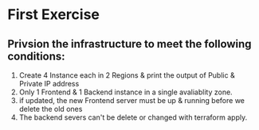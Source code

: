 # First Exercise

## Privsion the infrastructure to meet the following conditions:

 1. Create 4 Instance each in 2 Regions & print the output of Public & Private IP address
 2. Only 1 Frontend & 1 Backend instance in a single avaliablity zone. 
 3. if updated, the new Frontend server must be up & running before we delete the old ones
 4. The backend severs can't be delete or changed with terraform apply. 




